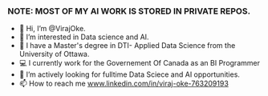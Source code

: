 ### NOTE: MOST OF MY AI WORK IS STORED IN PRIVATE REPOS.
- 👋 Hi, I’m @VirajOke.
- 👀 I’m interested in Data science and AI.
- 🌱 I have a Master's degree in DTI- Applied Data Science from the University of Ottawa.
- 💻 I currently work for the Governement Of Canada as an BI Programmer
- 💞️ I’m actively looking for fulltime Data Sciece and AI opportunities.
- 📫 How to reach me www.linkedin.com/in/viraj-oke-763209193


<!---
VirajOke/VirajOke is a ✨ special ✨ repository because its `README.md` (this file) appears on your GitHub profile.
You can click the Preview link to take a look at your changes.
--->
